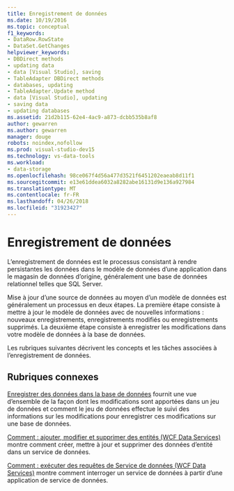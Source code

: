 ```yaml
---
title: Enregistrement de données
ms.date: 10/19/2016
ms.topic: conceptual
f1_keywords:
- DataRow.RowState
- DataSet.GetChanges
helpviewer_keywords:
- DBDirect methods
- updating data
- data [Visual Studio], saving
- TableAdapter DBDirect methods
- databases, updating
- TableAdapter.Update method
- data [Visual Studio], updating
- saving data
- updating databases
ms.assetid: 21d2b115-62e4-4ac9-a873-dcbb535b8af8
author: gewarren
ms.author: gewarren
manager: douge
robots: noindex,nofollow
ms.prod: visual-studio-dev15
ms.technology: vs-data-tools
ms.workload:
- data-storage
ms.openlocfilehash: 98ce067f4d56a477d3521f6451202eaeab8d11f1
ms.sourcegitcommit: e13e61ddea6032a8282abe16131d9e136a927984
ms.translationtype: MT
ms.contentlocale: fr-FR
ms.lasthandoff: 04/26/2018
ms.locfileid: "31923427"
---
```

# <a name="saving-data"></a>Enregistrement de données
L’enregistrement de données est le processus consistant à rendre persistantes les données dans le modèle de données d’une application dans le magasin de données d’origine, généralement une base de données relationnel telles que SQL Server.

 Mise à jour d’une source de données au moyen d’un modèle de données est généralement un processus en deux étapes. La première étape consiste à mettre à jour le modèle de données avec de nouvelles informations : nouveaux enregistrements, enregistrements modifiés ou enregistrements supprimés. La deuxième étape consiste à enregistrer les modifications dans votre modèle de données à la base de données.

 Les rubriques suivantes décrivent les concepts et les tâches associées à l’enregistrement de données.

## <a name="related-topics"></a>Rubriques connexes
[Enregistrer des données dans la base de données](../data-tools/save-data-back-to-the-database.md) fournit une vue d’ensemble de la façon dont les modifications sont apportées dans un jeu de données et comment le jeu de données effectue le suivi des informations sur les modifications pour enregistrer ces modifications sur une base de données.

[Comment : ajouter, modifier et supprimer des entités (WCF Data Services)](/dotnet/framework/data/wcf/how-to-add-modify-and-delete-entities-wcf-data-services) montre comment créer, mettre à jour et supprimer des données d’entité dans un service de données.

[Comment : exécuter des requêtes de Service de données (WCF Data Services)](/dotnet/framework/data/wcf/how-to-execute-data-service-queries-wcf-data-services) montre comment interroger un service de données à partir d’une application de service de données.
